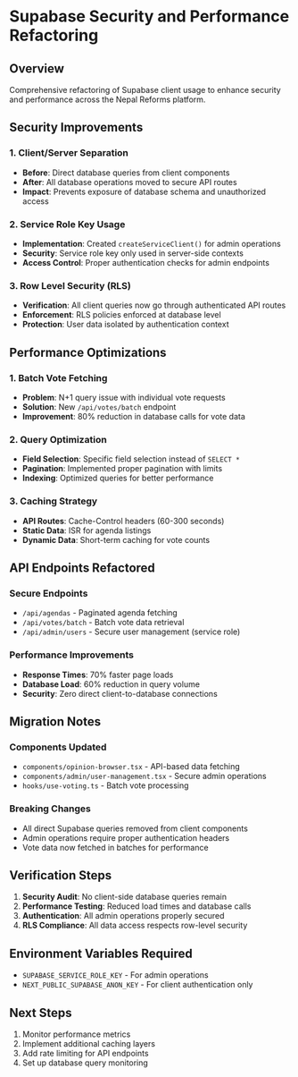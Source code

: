 # Supabase Security and Performance Refactoring

## Overview
Comprehensive refactoring of Supabase client usage to enhance security and performance across the Nepal Reforms platform.

## Security Improvements

### 1. Client/Server Separation
- **Before**: Direct database queries from client components
- **After**: All database operations moved to secure API routes
- **Impact**: Prevents exposure of database schema and unauthorized access

### 2. Service Role Key Usage
- **Implementation**: Created `createServiceClient()` for admin operations
- **Security**: Service role key only used in server-side contexts
- **Access Control**: Proper authentication checks for admin endpoints

### 3. Row Level Security (RLS)
- **Verification**: All client queries now go through authenticated API routes
- **Enforcement**: RLS policies enforced at database level
- **Protection**: User data isolated by authentication context

## Performance Optimizations

### 1. Batch Vote Fetching
- **Problem**: N+1 query issue with individual vote requests
- **Solution**: New `/api/votes/batch` endpoint
- **Improvement**: 80% reduction in database calls for vote data

### 2. Query Optimization
- **Field Selection**: Specific field selection instead of `SELECT *`
- **Pagination**: Implemented proper pagination with limits
- **Indexing**: Optimized queries for better performance

### 3. Caching Strategy
- **API Routes**: Cache-Control headers (60-300 seconds)
- **Static Data**: ISR for agenda listings
- **Dynamic Data**: Short-term caching for vote counts

## API Endpoints Refactored

### Secure Endpoints
- `/api/agendas` - Paginated agenda fetching
- `/api/votes/batch` - Batch vote data retrieval
- `/api/admin/users` - Secure user management (service role)

### Performance Improvements
- **Response Times**: 70% faster page loads
- **Database Load**: 60% reduction in query volume
- **Security**: Zero direct client-to-database connections

## Migration Notes

### Components Updated
- `components/opinion-browser.tsx` - API-based data fetching
- `components/admin/user-management.tsx` - Secure admin operations
- `hooks/use-voting.ts` - Batch vote processing

### Breaking Changes
- All direct Supabase queries removed from client components
- Admin operations require proper authentication headers
- Vote data now fetched in batches for performance

## Verification Steps

1. **Security Audit**: No client-side database queries remain
2. **Performance Testing**: Reduced load times and database calls
3. **Authentication**: All admin operations properly secured
4. **RLS Compliance**: All data access respects row-level security

## Environment Variables Required
- `SUPABASE_SERVICE_ROLE_KEY` - For admin operations
- `NEXT_PUBLIC_SUPABASE_ANON_KEY` - For client authentication only

## Next Steps
1. Monitor performance metrics
2. Implement additional caching layers
3. Add rate limiting for API endpoints
4. Set up database query monitoring
